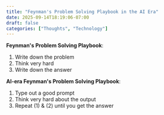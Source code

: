 ```yaml
---
title: "Feynman's Problem Solving Playbook in the AI Era"
date: 2025-09-14T18:19:06-07:00
draft: false
categories: ["Thoughts", "Technology"]
---
```


**Feynman's Problem Solving Playbook**:

1. Write down the problem
2. Think very hard
3. Write down the answer

**AI-era Feynman's Problem Solving Playbook**:

1. Type out a good prompt
2. Think very hard about the output
3. Repeat (1) & (2) until you get the answer
